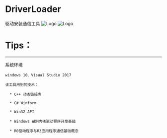 # DriverLoader
驱动安装通信工具
![Logo](https://raw.githubusercontent.com/HanJunJun/DriverLoader/master/DriverLoader/DriverLoader/bitbug_favicon.ico)
![Logo](https://github.com/HanJunJun/DriverLoader/blob/master/DriverLoader/DriverLoader/driverdesc.png)

# Tips：
**************************************************************
 系统环境

    windows 10、Visual Studio 2017

    该工具用到的技术：

      * C++ 动态链接库
	  
	  * C# Winform
      
      * Win32 API

      * Windows WDM内核驱动程序开发基础
	  
	  * R0驱动程序与R3应用程序通信基础概念